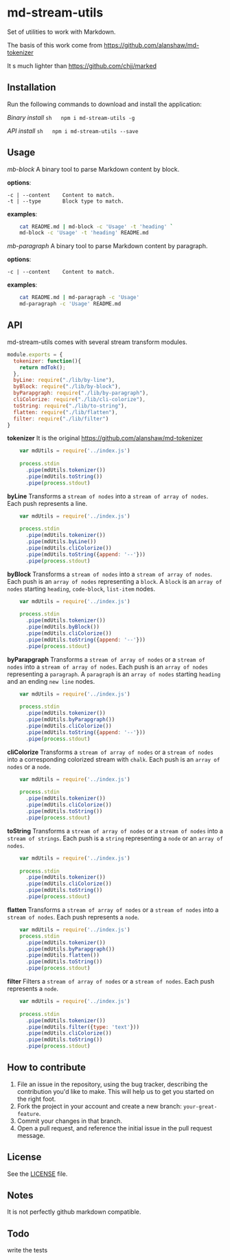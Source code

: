 # md-stream-utils

Set of utilities to work with Markdown.

The basis of this work come from https://github.com/alanshaw/md-tokenizer

It s much lighter than https://github.com/chjj/marked

## Installation
Run the following commands to download and install the application:

*Binary install*
```sh   npm i md-stream-utils -g ```

*API install*
```sh   npm i md-stream-utils --save ```

## Usage

*mb-block* A binary tool to parse Markdown content by block.
    
 __options__:
 
    -c | --content    Content to match.
    -t | --type       Block type to match.
    
 __examples__:
```sh
    cat README.md | md-block -c 'Usage' -t 'heading' `
    md-block -c 'Usage' -t 'heading' README.md
```

*mb-paragraph* A binary tool to parse Markdown content by paragraph.
    
 __options__:
 
    -c | --content    Content to match.
    
 __examples__:
```sh
    cat README.md | md-paragraph -c 'Usage' 
    md-paragraph -c 'Usage' README.md 
```


## API

md-stream-utils comes with several stream transform modules.

```js
module.exports = {
  tokenizer: function(){
    return mdTok();
  },
  byLine: require("./lib/by-line"),
  byBlock: require("./lib/by-block"),
  byParapgraph: require("./lib/by-paragraph"),
  cliColorize: require("./lib/cli-colorize"),
  toString: require("./lib/to-string"),
  flatten: require("./lib/flatten"),
  filter: require("./lib/filter")
}
```

__tokenizer__
It is the original https://github.com/alanshaw/md-tokenizer

```js
    var mdUtils = require('../index.js')
    
    process.stdin
      .pipe(mdUtils.tokenizer())
      .pipe(mdUtils.toString())
      .pipe(process.stdout)
```

__byLine__
Transforms a `stream of nodes` into a `stream of array of nodes`.
Each push represents a line.

```js
    var mdUtils = require('../index.js')
        
    process.stdin
      .pipe(mdUtils.tokenizer())
      .pipe(mdUtils.byLine())
      .pipe(mdUtils.cliColorize())
      .pipe(mdUtils.toString({append: '--'}))
      .pipe(process.stdout)
```

__byBlock__
Transforms a `stream of nodes` into a `stream of array of nodes`.
Each push is an `array of nodes` representing a `block`.
A `block` is an `array of nodes` starting `heading`, `code-block`, `list-item` nodes.

```js
    var mdUtils = require('../index.js')
    
    process.stdin
      .pipe(mdUtils.tokenizer())
      .pipe(mdUtils.byBlock())
      .pipe(mdUtils.cliColorize())
      .pipe(mdUtils.toString({append: '--'}))
      .pipe(process.stdout)

```

__byParapgraph__
Transforms a `stream of array of nodes` or a `stream of nodes` into a `stream of array of nodes`.
Each push is an `array of nodes` representing a `paragraph`.
A `paragraph` is an `array of nodes` starting `heading` and an ending `new line` nodes.

```js
    var mdUtils = require('../index.js')
    
    process.stdin
      .pipe(mdUtils.tokenizer())
      .pipe(mdUtils.byParapgraph())
      .pipe(mdUtils.cliColorize())
      .pipe(mdUtils.toString({append: '--'}))
      .pipe(process.stdout)
```

__cliColorize__
Transforms a `stream of array of nodes` or a `stream of nodes` into a corresponding colorized stream with `chalk`.
Each push is an `array of nodes` or a `node`.

```js
    var mdUtils = require('../index.js')
    
    process.stdin
      .pipe(mdUtils.tokenizer())
      .pipe(mdUtils.cliColorize())
      .pipe(mdUtils.toString())
      .pipe(process.stdout)
```

__toString__
Transforms a `stream of array of nodes` or a `stream of nodes` into a `stream of strings`.
Each push is a `string` representing a `node` or an `array of nodes`.

```js
    var mdUtils = require('../index.js')
    
    process.stdin
      .pipe(mdUtils.tokenizer())
      .pipe(mdUtils.cliColorize())
      .pipe(mdUtils.toString())
      .pipe(process.stdout)
```

__flatten__
Transforms a `stream of array of nodes` or a `stream of nodes` into a `stream of nodes`.
Each push represents a `node`.

```js
    var mdUtils = require('../index.js')
    process.stdin
      .pipe(mdUtils.tokenizer())
      .pipe(mdUtils.byParapgraph())
      .pipe(mdUtils.flatten())
      .pipe(mdUtils.toString())
      .pipe(process.stdout)
```

__filter__
Filters a `stream of array of nodes` or a `stream of nodes`.
Each push represents a `node`.

```js
    var mdUtils = require('../index.js')
        
    process.stdin
      .pipe(mdUtils.tokenizer())
      .pipe(mdUtils.filter({type: 'text'}))
      .pipe(mdUtils.cliColorize())
      .pipe(mdUtils.toString())
      .pipe(process.stdout)
```



## How to contribute

1. File an issue in the repository, using the bug tracker, describing the
   contribution you'd like to make. This will help us to get you started on the
   right foot.
2. Fork the project in your account and create a new branch:
   `your-great-feature`.
3. Commit your changes in that branch.
4. Open a pull request, and reference the initial issue in the pull request
   message.

## License
See the [LICENSE](./LICENSE) file.

## Notes

It is not perfectly github markdown compatible.

## Todo

write the tests
